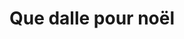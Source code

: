 ---
published: true
title: 'Que dalle pour noël'
collection: ailleurs
release_date: '2008-12-01 00:00:00'
image:
    user/pages/01.Emissions/ailleurs-13/ouiedire_ailleurs-13_cover-1.png: { name: ouiedire_ailleurs-13_cover-1.png, type: image/png, size: 361174, path: user/pages/01.Emissions/ailleurs-13/ouiedire_ailleurs-13_cover-1.png }
number: '13'
slug: ailleurs-13
taxonomy:
    dj: 'Monsieur Tympan'
    artist: {  }
playlists:
    - { title: null, tracks: {  } }
presentation: " Comme tu n'as pas été sage, Monsieur Tympan t'a concocté une sélection des pires musiques de Noël: cantiques hurlés, chorales de prouts, petits chanteurs énervés et autres surprises enguirlandées!\n\n<http://monsieurtympan.tumblr.com>"
image_hd:
    user/pages/01.Emissions/ailleurs-13/ouiedire_ailleurs-13_cover_hd.png: { name: ouiedire_ailleurs-13_cover_hd.png, type: image/png, size: 2488864, path: user/pages/01.Emissions/ailleurs-13/ouiedire_ailleurs-13_cover_hd.png }

---